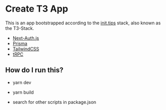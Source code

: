 # Create T3 App

This is an app bootstrapped according to the [init.tips](https://init.tips) stack, also known as the T3-Stack.

- [Next-Auth.js](https://next-auth.js.org)
- [Prisma](https://prisma.io)
- [TailwindCSS](https://tailwindcss.com)
- [tRPC](https://trpc.io)

## How do I run this?

- yarn dev
- yarn build

- search for other scripts in package.json
